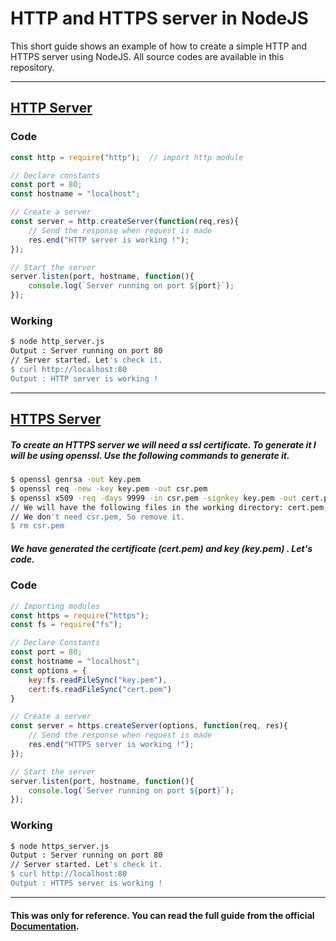 
# HTTP and HTTPS server in NodeJS

This short guide shows an example of how to create a simple HTTP and HTTPS server using NodeJS. All source codes are available in this repository.

***

## [HTTP Server](https://github.com/thexcoderz/http-https-server-nodejs/blob/main/http_server.js)
### Code
```javascript
const http = require("http");  // import http module

// Declare constants
const port = 80;
const hostname = "localhost";

// Create a server
const server = http.createServer(function(req,res){
    // Send the response when request is made
	res.end("HTTP server is working !");
});

// Start the server
server.listen(port, hostname, function(){
	console.log(`Server running on port ${port}`);
});
```
### Working
```bash
$ node http_server.js
Output : Server running on port 80
// Server started. Let's check it.
$ curl http://localhost:80
Output : HTTP server is working !
```
***
## [HTTPS Server](https://github.com/thexcoderz/http-https-server-nodejs/blob/main/https_server.js)
##### To create an HTTPS server we will need a ssl certificate. To generate it I will be using openssl. Use the following commands to generate it.
```bash
$ openssl genrsa -out key.pem
$ openssl req -new -key key.pem -out csr.pem
$ openssl x509 -req -days 9999 -in csr.pem -signkey key.pem -out cert.pem
// We will have the following files in the working directory: cert.pem, key.pem, csr.pem
// We don't need csr.pem, So remove it.
$ rm csr.pem
```
##### We have generated the certificate (cert.pem) and key (key.pem) . Let's code.
### Code
```javascript
// Importing modules
const https = require("https");
const fs = require("fs");

// Declare Constants
const port = 80;
const hostname = "localhost";
const options = {
	key:fs.readFileSync("key.pem"),
	cert:fs.readFileSync("cert.pem")
}

// Create a server
const server = https.createServer(options, function(req, res){
    // Send the response when request is made
	res.end("HTTPS server is working !");
});

// Start the server
server.listen(port, hostname, function(){
	console.log(`Server running on port ${port}`);
});
```
### Working
```bash
$ node https_server.js
Output : Server running on port 80
// Server started. Let's check it.
$ curl http://localhost:80
Output : HTTPS server is working !
```
***
#### This was only for reference. You can read the full guide from the official [Documentation](https://nodejs.org/api/index.html).
